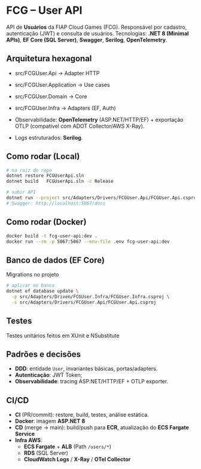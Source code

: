 # FCG – User API

API de **Usuários** da FIAP Cloud Games (FCG). Responsável por cadastro, autenticação (JWT) e consulta de usuários.
Tecnologias: **.NET 8 (Minimal APIs)**, **EF Core (SQL Server)**, **Swagger**, **Serilog**, **OpenTelemetry**.

## Arquitetura hexagonal
* src/FCGUser.Api -> Adapter HTTP
* src/FCGUser.Application -> Use cases
* src/FCGUser.Domain -> Core
* src/FCGUser.Infra -> Adapters (EF, Auth)

* Observabilidade: **OpenTelemetry** (ASP.NET/HTTP/EF) + exportação OTLP (compatível com ADOT Collector/AWS X-Ray).
* Logs estruturados: **Serilog**.
  
## Como rodar (Local)

```bash
# na raiz do repo
dotnet restore FCGUserApi.sln
dotnet build   FCGUserApi.sln -c Release

# subir API
dotnet run --project src/Adapters/Drivers/FCGUser.Api/FCGUser.Api.csproj
# Swagger: http://localhost:5067/docs
```

## Como rodar (Docker)

```bash
docker build -t fcg-user-api:dev .
docker run --rm -p 5067:5067 --env-file .env fcg-user-api:dev
```

## Banco de dados (EF Core)

Migrations no projeto

```bash
# aplicar no banco
dotnet ef database update \
  -p src/Adapters/Driven/FCGUser.Infra/FCGUser.Infra.csproj \
  -s src/Adapters/Drivers/FCGUser.Api/FCGUser.Api.csproj
```

## Testes
Testes unitários feitos em XUnit e NSubstitute

## Padrões e decisões

* **DDD**: entidade `User`, invariantes básicas, portas/adapters.
* **Autenticação**: JWT Token;
* **Observabilidade**: tracing ASP.NET/HTTP/EF + OTLP exporter.

## CI/CD

* **CI** (PR/commit): restore, build, testes, análise estática.
* **Docker**: imagem **ASP.NET 8**
* **CD** (merge → main): build/push para **ECR**, atualização do **ECS Fargate Service** 
* **Infra AWS**:
  * **ECS Fargate** + **ALB** (Path `/users/*`)
  * **RDS** (SQL Server)
  * **CloudWatch Logs** / **X-Ray** / **OTel Collector**

